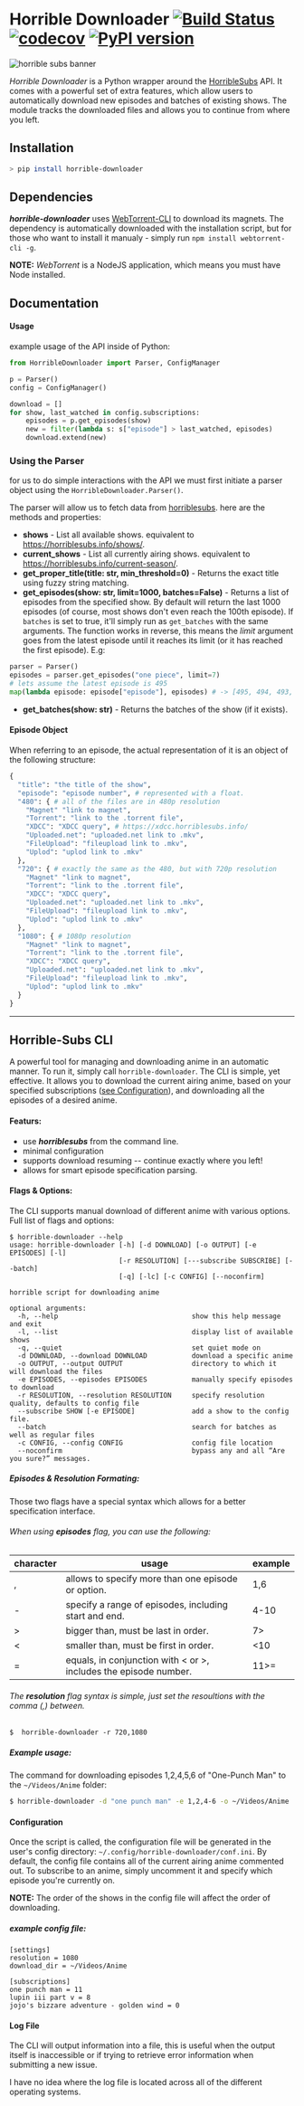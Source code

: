 # Horrible Downloader    [![Build Status](https://travis-ci.com/mtshrmn/horrible-downloader.svg?branch=master)](https://travis-ci.com/mtshrmn/horrible-downloader) [![codecov](https://codecov.io/gh/mtshrmn/horrible-downloader/branch/master/graph/badge.svg)](https://codecov.io/gh/mtshrmn/horrible-downloader)  [![PyPI version](https://badge.fury.io/py/horrible-downloader.svg)](https://badge.fury.io/py/horrible-downloader)

![horrible subs banner](https://i.imgur.com/jWulipo.png)



*Horrible Downloader* is a Python wrapper around the [HorribleSubs](https://horriblesubs.info/) API. It comes with a powerful set of extra features, which allow users to automatically download new episodes and batches of existing shows. The module tracks the downloaded files and allows you to continue from where you left.

## Installation

```sh
> pip install horrible-downloader
```

## Dependencies
**_horrible-downloader_** uses [WebTorrent-CLI](https://github.com/webtorrent/webtorrent-cli) to download its magnets.
The dependency is automatically downloaded with the installation script, but for those who want to install it manualy - simply run ```npm install webtorrent-cli -g```.

**NOTE:** _WebTorrent_ is a NodeJS application, which means you must have Node installed.

## Documentation

#### Usage
example usage of the API inside of Python:
```python
from HorribleDownloader import Parser, ConfigManager

p = Parser()
config = ConfigManager()

download = []
for show, last_watched in config.subscriptions:
    episodes = p.get_episodes(show)
    new = filter(lambda s: s["episode"] > last_watched, episodes)
    download.extend(new)

```

### Using the Parser
for us to do simple interactions with the API we must first initiate a parser object using the `HorribleDownloader.Parser()`.

The parser will allow us to fetch data from [horriblesubs](horriblesubs.info). here are the methods and properties:

- **shows** - List all available shows. equivalent to https://horriblesubs.info/shows/.
- **current_shows** - List all currently airing shows. equivalent to https://horriblesubs.info/current-season/.
- **get_proper_title(title: str, min_threshold=0)** - Returns the exact title using fuzzy string matching.
- **get_episodes(show: str, limit=1000, batches=False)** - Returns a list of episodes from the specified show. By default will return the last 1000 episodes (of course, most shows don't even reach the 100th episode). If `batches` is set to true, it'll simply run as `get_batches` with the same arguments. The function works in reverse, this means the _limit_ argument goes from the latest episode until it reaches its limit (or it has reached the first episode). E.g:
``` python
parser = Parser()
episodes = parser.get_episodes("one piece", limit=7)
# lets assume the latest episode is 495
map(lambda episode: episode["episode"], episodes) # -> [495, 494, 493, 492, 491, 490, 489]

```
- **get_batches(show: str)** - Returns the batches of the show (if it exists).

#### Episode Object

When referring to an episode, the actual representation of it is an object of the following structure:
```python
{
  "title": "the title of the show",
  "episode": "episode number", # represented with a float.
  "480": { # all of the files are in 480p resolution
    "Magnet" "link to magnet",
    "Torrent": "link to the .torrent file",
    "XDCC": "XDCC query", # https://xdcc.horriblesubs.info/
    "Uploaded.net": "uploaded.net link to .mkv",
    "FileUpload": "fileupload link to .mkv",
    "Uplod": "uplod link to .mkv"
  },
  "720": { # exactly the same as the 480, but with 720p resolution
    "Magnet" "link to magnet",
    "Torrent": "link to the .torrent file",
    "XDCC": "XDCC query",
    "Uploaded.net": "uploaded.net link to .mkv",
    "FileUpload": "fileupload link to .mkv",
    "Uplod": "uplod link to .mkv"
  },
  "1080": { # 1080p resolution
    "Magnet" "link to magnet",
    "Torrent": "link to the .torrent file",
    "XDCC": "XDCC query",
    "Uploaded.net": "uploaded.net link to .mkv",
    "FileUpload": "fileupload link to .mkv",
    "Uplod": "uplod link to .mkv"
  }
}
```

---

## Horrible-Subs CLI
A powerful tool for managing and downloading anime in an automatic manner. To run it, simply call `horrible-downloader`.
The CLI is simple, yet effective. It allows you to download the current airing anime, based on your specified subscriptions ([see Configuration](#configuration)), and downloading all the episodes of a desired anime.

#### Featurs:
* use **_horriblesubs_** from the command line.
* minimal configuration
* supports download resuming -- continue exactly where you left!
* allows for smart episode specification parsing.

#### Flags & Options:
The CLI supports manual download of different anime with various options.
Full list of flags and options:
```
$ horrible-downloader --help
usage: horrible-downloader [-h] [-d DOWNLOAD] [-o OUTPUT] [-e EPISODES] [-l]
                           [-r RESOLUTION] [---subscribe SUBSCRIBE] [--batch]
                           [-q] [-lc] [-c CONFIG] [--noconfirm]

horrible script for downloading anime

optional arguments:
  -h, --help                                 show this help message and exit
  -l, --list                                 display list of available shows
  -q, --quiet                                set quiet mode on
  -d DOWNLOAD, --download DOWNLOAD           download a specific anime
  -o OUTPUT, --output OUTPUT                 directory to which it will download the files
  -e EPISODES, --episodes EPISODES           manually specify episodes to download
  -r RESOLUTION, --resolution RESOLUTION     specify resolution quality, defaults to config file
  --subscribe SHOW [-e EPISODE]              add a show to the config file.
  --batch                                    search for batches as well as regular files
  -c CONFIG, --config CONFIG                 config file location
  --noconfirm                                bypass any and all “Are you sure?” messages.
```
##### Episodes & Resolution Formating:
Those two flags have a special syntax which allows for a better specification interface.

###### When using **_episodes_** flag, you can use the following:

|character|usage|example|
|---------|-----|-----|
|,| allows to specify more than one episode or option.|1,6|
|-| specify a range of episodes, including start and end.| 4-10|
|>| bigger than, must be last in order.| 7>|
|<| smaller than, must be first in order.| <10|
|=|equals, in conjunction with < or >, includes the episode number.| 11>=|

###### The **_resolution_** flag syntax is simple, just set the resoultions with the comma (,) between.

`$  horrible-downloader -r 720,1080`

##### Example usage:
The command for downloading episodes 1,2,4,5,6 of "One-Punch Man" to the `~/Videos/Anime` folder:
```bash
$ horrible-downloader -d "one punch man" -e 1,2,4-6 -o ~/Videos/Anime
```
#### Configuration
Once the script is called, the configuration file will be generated in the user's config directory:
`~/.config/horrible-downloader/conf.ini`.
By default, the config file contains all of the current airing anime commented out. To subscribe to an anime, simply uncomment it and specify which episode you're currently on.

**NOTE:** The order of the shows in the config file will affect the order of downloading.

##### example config file:
```
[settings]
resolution = 1080
download_dir = ~/Videos/Anime

[subscriptions]
one punch man = 11
lupin iii part v = 8
jojo's bizzare adventure - golden wind = 0
```

#### Log File
The CLI will output information into a file, this is useful when the output itself is inaccessible or if trying to retrieve error information when submitting a new issue.

I have no idea where the log file is located across all of the different operating systems.
